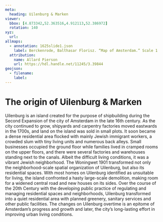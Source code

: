 ```yaml
---
meta:
  heading: Uilenburg & Marken
viewer:
  bbox: [4.873342,52.363516,4.912113,52.386972]
  rotation: 140
xyz:
  url:
allmaps:
  - annotation: 1625slide1.json
    label: Berckenrode, Balthasar Florisz. “Map of Amsterdam.” Scale 1:1,950. Allard Pierson. Published by Philips Molenvliet, 1625. Orientation; south-southwest above. The map demonstrates that the shipbuilding industry populated the islands of Uilenburg and Marken.
  attribution:
    name: Allard Pierson
    url: https://hdl.handle.net/11245/3.39844
geojson:
  - filename:
    label:
---
```

# The origin of Uilenburg & Marken
Uilenburg is an island created for the purpose of shipbuilding during the Second Expansion of the city of Amsterdam in the late 16th century. As the city continued to grow, shipyards and carpentry factories moved eastwards in the 1700s, and land on the island was sold in small plots. It soon became a dense residential area flocked with mainly Jewish immigrant workers, a crowded slum with tiny living units and numerous back alleys. Small businesses occupied the ground floor while families lived in cramped rooms on the upper floors, and there were several factories and warehouses standing next to the canals. Albeit the difficult living conditions, it was a vibrant Jewish neighborhood. The Woningwet 1901 transformed not only the neighborhood-scale spatial organization of Uilenburg, but also its residential spaces. With most homes on Uilenburg identified as unsuitable for living, the island confronted a hasty large-scale demolition, making room for a widened central road and new houses on its sides. Over the course of the 20th Century with the developing public practice of regulating and managing residential spaces and neighborhoods, Uilenburg transformed into a quiet residential area with planned greenery, sanitary services and other public facilities. The changes on Uilenburg overtime is an epitome of Amsterdam’s progress and growth and later, the city’s long-lasting effort in improving urban living conditions. 